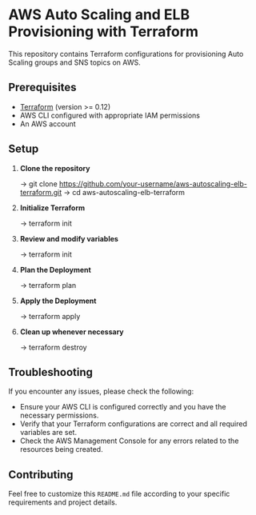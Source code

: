 # AWS Auto Scaling and ELB Provisioning with Terraform

This repository contains Terraform configurations for provisioning Auto Scaling groups and SNS topics on AWS.

## Prerequisites

- [Terraform](https://www.terraform.io/downloads.html) (version >= 0.12)
- AWS CLI configured with appropriate IAM permissions
- An AWS account

## Setup

1. **Clone the repository**

   -> git clone https://github.com/your-username/aws-autoscaling-elb-terraform.git
   -> cd aws-autoscaling-elb-terraform

2. **Initialize Terraform**

    -> terraform init

3. **Review and modify variables**

    -> terraform init

4. **Plan the Deployment**

    -> terraform plan

5. **Apply the Deployment**

    -> terraform apply

6. **Clean up whenever necessary**

    -> terraform destroy

## Troubleshooting
If you encounter any issues, please check the following:

- Ensure your AWS CLI is configured correctly and you have the necessary permissions.
- Verify that your Terraform configurations are correct and all required variables are set.
- Check the AWS Management Console for any errors related to the resources being created.

## Contributing
Feel free to customize this `README.md` file according to your specific requirements and project details.

